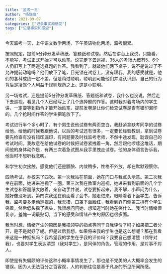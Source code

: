 ```yaml
---
title: '监考一日'
author: "杨端端"
date: 2021-09-07
categories: ["记录事实和感受"]
tags: ["记录事实和感受"]
---
```


今天监考一天，上午语文数学两场，下午英语物化两场，监考很累。

按照规定，提前5分钟分发草稿纸、答题纸和试卷。然后在讲台上我说，只能看，不能写，考试正式开始才可以动笔。说完走下去巡视，35人的考场大概有5、6个人仍旧写上了两道选择题的作答。我看到了，就敲他们两下桌子，说不是说过了不允许提前动笔吗？他们放下了笔，目光锁在试卷上，没有理我。我的感受就是，他们的各科成绩一定不差，但是稍过聪明，聪明到可能他们并没认识到，自己的行为背后是凌驾个人利益于规则规范之上。这是小聪明。

另一场考试，还是提前5分钟分发草稿纸、答题纸和试卷，我什么也没说。然后走下去巡视，看见几个人已经写上了几个选择题的作答。这时我对着考场内的学生讲，一定要等到指令才能开始动笔，提前发卷是让你们检查试卷是否有错印漏印的。几个抢时间作答的学生把笔放下了。

考试进行半个多小时了，有个男生说他试卷有两页空白，我赶紧拿缺考同学的试卷给他。给他的时候我跟他说，以后的考试还有很多，一定要长经验教训，拿到试卷要先检查有没有错印漏印，有问题要及时找监考老师，不然中途发现，耽误自己的考试时间。我故意在给他试卷的时候把试卷紧拽着一角，然后跟他啰嗦这堆话，期间他的身体动作是，有两三次着急试图从我手里拽走试卷。他的身体语言告诉我，他当时不想听我念叨。

和学生初次接触，感觉他们还是腼腆、内敛稍多，性格不外放，却在默默观察你。

四场考试，乔校来了四次。第一次我站在前面，她在门口与我点头示意。第二次我坐在前面，她进来巡视了一圈。第三次我在教室内巡视，她进来看到前面的几个学生试卷和答题纸大敞着，亲自动手并说，试卷要折起来，我不解，小声问为什么，她好像没听到。第四次我坐在前面看了会书，她走进来，眼睛看着下面学生，告诉我，监考要多走动巡视的，我无措，口罩下面脸红，我看到靠门侧第三排有个学生笑着，然后低头摇了摇头，我很想问问她，想知道当时她在笑什么。我当时情绪很复杂，羞愧一词最贴切，当下的感受和情绪产生的原因也很多面。

我当时想，情绪产生的原因是我把领导的指点等同于自我评价了吗？如果把二者分开，是不是就好了呢。但是过后我想，如果将来我的学生也是这么想呢？那在我看来这是一种抵抗吗？我希望我的学生在乎我的评价吗？我要自己想清楚（领导对我），也要对学生表达清楚（我对学生），是同伴的角色，管理的作用，是对事不对人。

即使是有失偏颇的评价这种小概率事情发生了，那也是不完美的人大概率会发生的错误。因为人无法百分之百客观，人的判断往往是基于凡身的所见所闻所感。